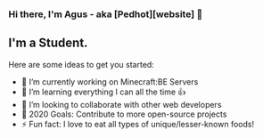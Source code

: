 ### Hi there, I'm Agus - aka [Pedhot][website] 👋

## I'm a Student.

Here are some ideas to get you started:

- 🔭 I’m currently working on Minecraft:BE Servers
- 🌱 I’m learning everything I can all the time 👍
- 👯 I’m looking to collaborate with other web developers
- 🥅 2020 Goals: Contribute to more open-source projects
- ⚡ Fun fact: I love to eat all types of unique/lesser-known foods!
